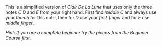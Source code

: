 This is a simplified version of *Clair De La Lune*
that uses only the three notes *C D* and *E* from your right hand.
First find *middle C* and always use your *thumb* for this note,
then for *D* use your *first finger* and for *E* use *middle finger*.

*Hint:* _If you are a complete beginner try the pieces from the *Beginner Course* first._

